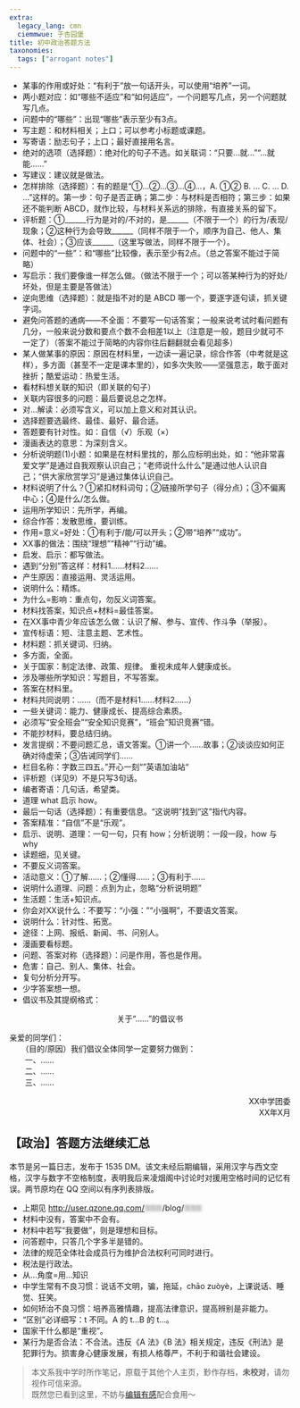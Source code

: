 ```yaml
---
extra:
  legacy_lang: cmn
  ciemmwue: 于杏园堡
title: 初中政治答题方法
taxonomies:
  tags: ["arrogant notes"]
---
```


+ 某事的作用或好处：“有利于”放一句话开头，可以使用“培养”一词。
+ 两小题对应：如“哪些不适应”和“如何适应”，一个问题写几点，另一个问题就写几点。
+ 问题中的“哪些”：出现“哪些”表示至少有3点。<!--more-->
+ 写主题：和材料相关；上口；可以参考小标题或课题。
+ 写寄语：励志句子；上口；最好直接用名言。
+ 绝对的选项（选择题）：绝对化的句子不选。如关联词：“只要…就…”“…就能……”
+ 写建议：建议就是做法。
+ 怎样排除（选择题）：有的题是“①…②…③…④…，A. ①② B. … C. … D. …”这样的。第一步：句子是否正确；第二步：与材料是否相符；第三步：如果还不能判断 ABCD，就作比较，与材料关系远的排除，有直接关系的留下。
+ 评析题：①______行为是对的/不对的，是______（不限于一个）的行为/表现/现象；②这种行为会导致______（同样不限于一个，顺序为自己、他人、集体、社会）；③应该______（这里写做法，同样不限于一个）。
+ 问题中的“一些”：和“哪些”比较像，表示至少有2点。（总之答案不能过于简略）
+ 写启示：我们要像谁一样怎么做。（做法不限于一个；可以答某种行为的好处/坏处，但是主要是答做法）
+ 逆向思维（选择题）：就是指不对的是 ABCD 哪一个，要逐字逐句读，抓关键字词。
+ 避免问答题的通病——不全面：不要写一句话答案；一般来说考试时看问题有几分，一般来说分数和要点个数不会相差1以上（注意是一般，题目少就可不一定了）（答案不能过于简略的内容你往后翻翻就会看见超多）
+  某人做某事的原因：原因在材料里，一边读一遍记录，综合作答（中考就是这样），多方面（甚至不一定是课本里的），如多次失败——坚强意志，敢于面对挫折；酷爱运动：热爱生活。
+ 看材料想关联的知识（即关联的句子）
+ 关联内容很多的问题：最后要说总之怎样。
+ 对…解读：必须写含义，可以加上意义和对其认识。
+ 选择题要选最终、最佳、最好、最合适。
+ 答题要有针对性。如：自信（√）乐观（×）
+ 漫画表达的意思：为深刻含义。
+ 分析说明题(1)小题：如果是在材料里找的，那么应标明出处，如：“他非常喜爱文学”是通过自我观察认识自己；“老师说什么什么”是通过他人认识自己；“供大家欣赏学习”是通过集体认识自己。
+ 材料说明了什么？①紧扣材料词句；②链接所学句子（得分点）；③不偏离中心；④是什么/怎么做。
+ 运用所学知识：先所学，再编。
+ 综合作答：发散思维，要训练。
+ 作用=意义=好处：①有利于/能/可以开头；②带“培养”“成功”。
+  XX事的做法：围绕“理想”“精神”“行动”编。
+ 启发、启示：都写做法。
+ 遇到“分别”答这样：材料1……材料2……
+ 产生原因：直接运用、灵活运用。
+ 说明什么：精炼。
+ 为什么=影响：重点句，勿反义词答案。
+ 材料找答案，知识点+材料=最佳答案。
+ 在XX事中青少年应该怎么做：认识了解、参与、宣传、作斗争（举报）。
+ 宣传标语：短、注意主题、艺术性。
+ 材料题：抓关键词、归纳。
+ 多方面，全面。
+ 关于国家：制定法律、政策、规律。 重视未成年人健康成长。
+ 涉及哪些所学知识：写题目，不写答案。
+ 答案在材料里。
+ 材料共同说明：……（而不是材料1……材料2……）
+ 一些关键词：能力、健康成长、提高综合素质。
+ 必须写“安全班会”“安全知识竞赛”，“班会”知识竞赛“错。
+ 不能抄材料，要总结归纳。
+ 发言提纲：不要问题汇总，语文答案。①讲一个……故事；②谈谈应如何正确对待虚荣；③告诫同学们……
+ 栏目名称：字数三四五。”开心一刻“”英语加油站“
+ 评析题（详见9）不是只写3句话。
+ 编者寄语：几句话，希望类。
+ 道理 what 启示 how。
+ 最后一句话（选择题）：有重要信息。“这说明”找到“这”指代内容。
+ 答案精准：“自信”不是“乐观”。
+ 启示、说明、道理：一句一句，只有 how；分析说明：一段一段，how 与 why
+ 读题细，见关键。
+ 不要反义词答案。
+ 活动意义：①了解……；②懂得……；③有利于……
+ 说明什么道理、问题：点到为止，忽略“分析说明题”
+ 生活题：生活+知识点。
+ 你会对XX说什么：不要写：“小强：”“小强啊”，不要语文答案。
+ 说明什么：针对性、拓宽。
+ 途径：上网、报纸、新闻、书、问别人。
+ 漫画要看标题。
+ 问题、答案对称（选择题）：问是作用，答也是作用。
+ 危害：自己、别人、集体、社会。
+ 复句分析分开写。
+ 少字答案想一想。
+ 倡议书及其提纲格式：

<p style="text-align:center">关于“……”的倡议书</p>

亲爱的同学们：  
　　（目的/原因）我们倡议全体同学一定要努力做到：  
　　一、……  
　　二、……  
　　三、……  
<p style="text-align:right">XX中学团委<br>XX年X月</p>

## 【政治】答题方法继续汇总

<p class="ml-smaller">本节是另一篇日志，发布于 1535 DM。该文未经后期编辑，采用汉字与西文空格，汉字与数字不空格制度，表明我后来凌烟阁中讨论时对援用空格时间的记忆有误。两节原均在 QQ 空间以有序列表排版。</p>

+ 上期见 http://user.qzone.qq.com/<span style="filter:blur(2px)">⚿⚿⚿</span>/blog/<span style="filter:blur(2px)">⚿⚿⚿</span>
+ 材料中没有，答案中不会有。 
+ 材料中若写“我要做”，则是理想和目标。 
+ 问答题中，只答几个字多半是错的。 
+ 法律的规范全体社会成员行为维护合法权利可同时进行。 
+ 税法是行政法。 
+ 从…角度=用…知识
+ 中学生常有不良习惯：说话不文明，骗，拖延，chāo zuòyè，上课说话、睡觉、狂笑。 
+ 如何矫治不良习惯：培养高雅情趣，提高法律意识，提高辨别是非能力。 
+ “区别”必详细写：t 不同。A 的 t…B 的 t…。
+ 国家干什么都是“重视”。 
+ 某行为是否合法：不合法。违反《A 法》《B 法》相关规定，违反《刑法》是犯罪行为。损害身心健康发展，有损人格尊严，不利于和谐社会建设。 

> 本文系我中学时所作笔记，原载于其他个人主页，㝻作存档，**未校对**，请勿视作可信来源。  
> 既然您已看到这里，不妨与[编辑有感](/tags/arrogant-notes)配合食用～
